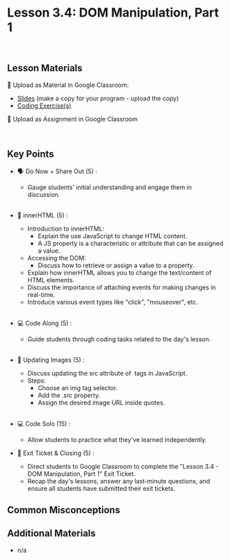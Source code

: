 # Lesson 3.4: DOM Manipulation, Part 1

<br>

## Lesson Materials

📖 Upload as Material in Google Classroom:
- [Slides](https://docs.google.com/presentation/d/1CQM391PYqsmnMN5saq0WAAU8Zq1W7YY2byYUgFv-QUA/copy) (make a copy for your program - upload the copy)
- [Coding Exercise(s)](https://github.com/Nextech-Catapults/int-u3l4-student-exercises)

📝 Upload as Assignment in Google Classroom

<br>


## Key Points

- 🗣️ Do Now + Share Out (5) :
    - Gauge students' initial understanding and engage them in discussion.<br><br>

- 💬 innerHTML (5) :
    - Introduction to innerHTML:
        - Explain the use JavaScript to change HTML content.
        - A JS property is a characteristic or attribute that can be assigned a value.
    - Accessing the DOM:
        - Discuss how to retrieve or assign a value to a property.
    - Explain how innerHTML allows you to change the text/content of HTML elements.
    - Discuss the importance of attaching events for making changes in real-time.
    - Introduce various event types like "click", "mouseover", etc.<br><br>

- 💻 Code Along (5) :
    - Guide students through coding tasks related to the day's lesson.<br><br>

- 🌃 Updating Images (5) :
    - Discuss updating the src attribute of <img> tags in JavaScript.
    - Steps:
        - Choose an img tag selector.
        - Add the .src property.
        - Assign the desired image URL inside quotes.<br><br>

- 💻 Code Solo (15) :
    - Allow students to practice what they've learned independently.

- 👋 Exit Ticket & Closing (5) :
    - Direct students to Google Classroom to complete the "Lesson 3.4 - DOM Manipulation, Part 1" Exit Ticket.
    - Recap the day's lessons, answer any last-minute questions, and ensure all students have submitted their exit tickets.


## Common Misconceptions



## Additional Materials
- n/a
